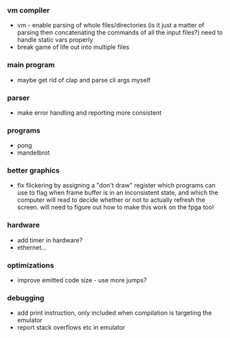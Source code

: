 ### vm compiler

- vm - enable parsing of whole files/directories (is it just a matter of parsing then concatenating the commands of all the input files?) need to handle static vars properly
- break game of life out into multiple files

### main program

- maybe get rid of clap and parse cli args myself

### parser

- make error handling and reporting more consistent

### programs

- pong
- mandelbrot

### better graphics

- fix flickering by assigning a "don't draw" register which programs can use to flag when frame buffer is in an inconsistent state, and which the computer will read to decide whether or not to actually refresh the screen. will need to figure out how to make this work on the fpga too!

### hardware

- add timer in hardware?
- ethernet...

### optimizations

- improve emitted code size - use more jumps?

### debugging

- add print instruction, only included when compilation is targeting the emulator
- report stack overflows etc in emulator
